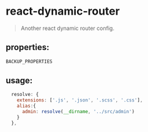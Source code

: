 # react-dynamic-router
> Another react dynamic router config.


## properties:
```javascript
BACKUP_PROPERTIES
```

## usage:
```js
  resolve: {
    extensions: ['.js', '.json', '.scss', '.css'],
    alias:{
      admin: resolve(__dirname, '../src/admin')
    }
  },
```
